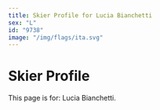 ```yaml
---
title: Skier Profile for Lucia Bianchetti
sex: "L"
id: "9738"
image: "/img/flags/ita.svg" 
---
```


# Skier Profile

This page is for: Lucia Bianchetti.
    